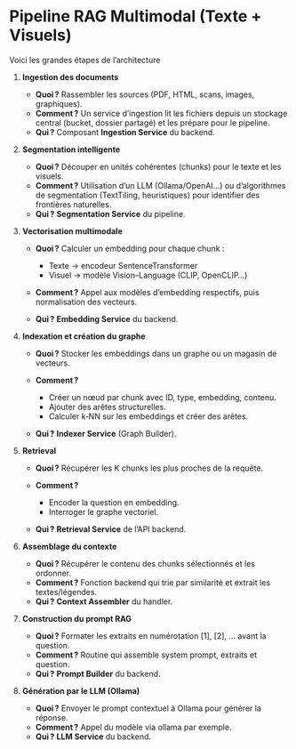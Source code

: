 # Pipeline RAG Multimodal (Texte + Visuels)

Voici les grandes étapes de l’architecture

1. **Ingestion des documents**

   * **Quoi ?** Rassembler les sources (PDF, HTML, scans, images, graphiques).
   * **Comment ?** Un service d’ingestion lit les fichiers depuis un stockage central (bucket, dossier partagé) et les prépare pour le pipeline.
   * **Qui ?** Composant **Ingestion Service** du backend.

2. **Segmentation intelligente**

   * **Quoi ?** Découper en unités cohérentes (chunks) pour le texte et les visuels.
   * **Comment ?** Utilisation d’un LLM (Ollama/OpenAI...) ou d’algorithmes de segmentation (TextTiling, heuristiques) pour identifier des frontières naturelles.
   * **Qui ?** **Segmentation Service** du pipeline.

3. **Vectorisation multimodale**

   * **Quoi ?** Calculer un embedding pour chaque chunk :

     * Texte → encodeur SentenceTransformer
     * Visuel → modèle Vision–Language (CLIP, OpenCLIP…)
   * **Comment ?** Appel aux modèles d’embedding respectifs, puis normalisation des vecteurs.
   * **Qui ?** **Embedding Service** du backend.

4. **Indexation et création du graphe**

   * **Quoi ?** Stocker les embeddings dans un graphe ou un magasin de vecteurs.
   * **Comment ?**

     * Créer un nœud par chunk avec ID, type, embedding, contenu.
     * Ajouter des arêtes structurelles.
     * Calculer k‑NN sur les embeddings et créer des arêtes.
   * **Qui ?** **Indexer Service** (Graph Builder).

5. **Retrieval**

   * **Quoi ?** Récupérer les K chunks les plus proches de la requête.
   * **Comment ?**

     * Encoder la question en embedding.
     * Interroger le graphe vectoriel.
   * **Qui ?** **Retrieval Service** de l’API backend.

6. **Assemblage du contexte**

   * **Quoi ?** Récupérer le contenu des chunks sélectionnés et les ordonner.
   * **Comment ?** Fonction backend qui trie par similarité et extrait les textes/légendes.
   * **Qui ?** **Context Assembler** du handler.

7. **Construction du prompt RAG**

   * **Quoi ?** Formater les extraits en numérotation \[1], \[2], … avant la question.
   * **Comment ?** Routine qui assemble system prompt, extraits et question.
   * **Qui ?** **Prompt Builder** du backend.

8. **Génération par le LLM (Ollama)**

   * **Quoi ?** Envoyer le prompt contextuel à Ollama pour générer la réponse.
   * **Comment ?** Appel du modèle via ollama par exemple.
   * **Qui ?** **LLM Service** du backend.
